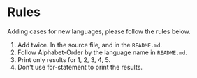 # Rules

Adding cases for new languages, please follow the rules below.

1. Add twice. In the source file, and in the `README.md`.
2. Follow Alphabet-Order by the language name in `README.md`.
3. Print only results for 1, 2, 3, 4, 5.
4. Don't use for-statement to print the results.
